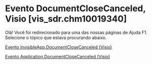 
# Evento DocumentCloseCanceled, Visio [vis_sdr.chm10019340]

Olá! Você foi redirecionado para uma das nossas páginas de Ajuda F1. Selecione o tópico que estava procurando abaixo.

[Evento InvisibleApp.DocumentCloseCanceled (Visio)](http://msdn.microsoft.com/library/38ac61ad-1a38-bd73-489b-09de41c69475%28Office.15%29.aspx)

[Evento Application.DocumentCloseCanceled (Visio)](http://msdn.microsoft.com/library/138e4bf9-87e7-dc9b-4cf6-b12992f22e20%28Office.15%29.aspx)

